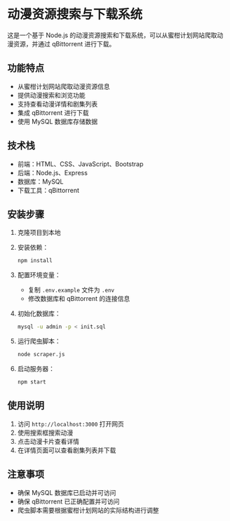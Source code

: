 # 动漫资源搜索与下载系统

这是一个基于 Node.js 的动漫资源搜索和下载系统，可以从蜜柑计划网站爬取动漫资源，并通过 qBittorrent 进行下载。

## 功能特点

- 从蜜柑计划网站爬取动漫资源信息
- 提供动漫搜索和浏览功能
- 支持查看动漫详情和剧集列表
- 集成 qBittorrent 进行下载
- 使用 MySQL 数据库存储数据

## 技术栈

- 前端：HTML、CSS、JavaScript、Bootstrap
- 后端：Node.js、Express
- 数据库：MySQL
- 下载工具：qBittorrent

## 安装步骤

1. 克隆项目到本地
2. 安装依赖：
   ```bash
   npm install
   ```
3. 配置环境变量：
   - 复制 `.env.example` 文件为 `.env`
   - 修改数据库和 qBittorrent 的连接信息

4. 初始化数据库：
   ```bash
   mysql -u admin -p < init.sql
   ```

5. 运行爬虫脚本：
   ```bash
   node scraper.js
   ```

6. 启动服务器：
   ```bash
   npm start
   ```

## 使用说明

1. 访问 `http://localhost:3000` 打开网页
2. 使用搜索框搜索动漫
3. 点击动漫卡片查看详情
4. 在详情页面可以查看剧集列表并下载

## 注意事项

- 确保 MySQL 数据库已启动并可访问
- 确保 qBittorrent 已正确配置并可访问
- 爬虫脚本需要根据蜜柑计划网站的实际结构进行调整
